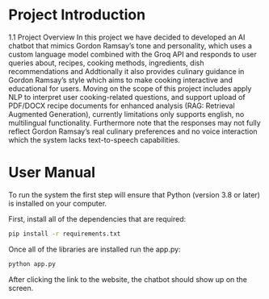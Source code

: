# Project Introduction
1.1 Project Overview
In this project we have decided to developed an AI chatbot that mimics Gordon Ramsay’s tone and personality, which uses a custom language model combined with the Groq API and responds to user queries about, recipes, cooking methods, ingredients, dish recommendations and Addtionally it also provides culinary guidance in Gordon Ramsay’s style which aims to make cooking interactive and educational for users. Moving on the scope of this project includes apply NLP to interpret user cooking-related questions, and support upload of PDF/DOCX recipe documents for enhanced analysis (RAG: Retrieval Augmented Generation), currently limitations only supports english, no multilingual functionality. Furthermore note that the responses may not fully reflect Gordon Ramsay’s real culinary preferences and no voice interaction which the system lacks text-to-speech capabilities.


# User Manual
To run the system the first step will ensure that Python (version 3.8 or later) is installed on your computer.

First, install all of the dependencies that are required:
```bash
pip install -r requirements.txt
```

Once all of the libraries are installed run the app.py:
```bash
python app.py
```

After clicking the link to the website, the chatbot should show up on the screen.



